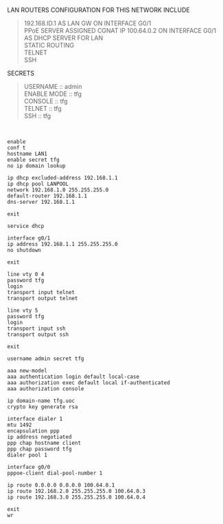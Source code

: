 LAN ROUTERS CONFIGURATION FOR THIS NETWORK INCLUDE  

>192.168.ID.1 AS LAN GW ON INTERFACE G0/1  
>PPoE SERVER ASSIGNED CGNAT IP 100.64.0.2 ON INTERFACE G0/1  
>AS DHCP SERVER FOR LAN  
>STATIC ROUTING  
>TELNET  
>SSH  
  
SECRETS  

>USERNAME    :: admin  
>ENABLE MODE :: tfg  
>CONSOLE     :: tfg  
>TELNET      :: tfg  
>SSH         :: tfg  
  
&nbsp;  
  
```
enable
conf t
hostname LAN1
enable secret tfg
no ip domain lookup

ip dhcp excluded-address 192.168.1.1
ip dhcp pool LANPOOL
network 192.168.1.0 255.255.255.0
default-router 192.168.1.1
dns-server 192.168.1.1

exit

service dhcp

interface g0/1
ip address 192.168.1.1 255.255.255.0
no shutdown

exit

line vty 0 4
password tfg
login
transport input telnet
transport output telnet

line vty 5
password tfg
login
transport input ssh
transport output ssh

exit

username admin secret tfg

aaa new-model
aaa authentication login default local-case
aaa authorization exec default local if-authenticated
aaa authorization console

ip domain-name tfg.uoc
crypto key generate rsa 

interface dialer 1
mtu 1492
encapsulation ppp
ip address negotiated 
ppp chap hostname client
ppp chap password tfg
dialer pool 1

interface g0/0
pppoe-client dial-pool-number 1

ip route 0.0.0.0 0.0.0.0 100.64.0.1
ip route 192.168.2.0 255.255.255.0 100.64.0.3
ip route 192.168.3.0 255.255.255.0 100.64.0.4

exit
wr
```
